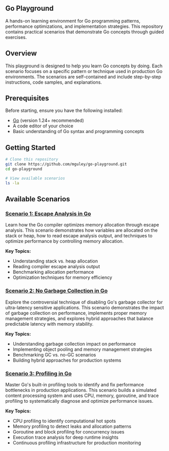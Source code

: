 ## Go Playground

A hands-on learning environment for Go programming patterns, performance optimizations, and implementation strategies.
This repository contains practical scenarios that demonstrate Go concepts through guided exercises.

## Overview

This playground is designed to help you learn Go concepts by doing.
Each scenario focuses on a specific pattern or technique used in production Go environments.
The scenarios are self-contained and include step-by-step instructions, code samples, and explanations.

## Prerequisites

Before starting, ensure you have the following installed:
- [Go](https://golang.org/doc/install) (version 1.24+ recommended)
- A code editor of your choice
- Basic understanding of Go syntax and programming concepts

## Getting Started

```bash
# Clone this repository
git clone https://github.com/mguley/go-playground.git
cd go-playground

# View available scenarios
ls -la
```

## Available Scenarios

### [Scenario 1: Escape Analysis in Go](./scenario-01-escape-analysis-in-go/)

Learn how the Go compiler optimizes memory allocation through escape analysis.
This scenario demonstrates how variables are allocated on the stack or heap, how to read escape analysis output, and
techniques to optimize performance by controlling memory allocation.

**Key Topics:**
- Understanding stack vs. heap allocation
- Reading compiler escape analysis output
- Benchmarking allocation performance
- Optimization techniques for memory efficiency

### [Scenario 2: No Garbage Collection in Go](./scenario-02-no-gc-in-go/)

Explore the controversial technique of disabling Go's garbage collector for ultra-latency sensitive applications.
This scenario demonstrates the impact of garbage collection on performance, implements proper memory management strategies,
and explores hybrid approaches that balance predictable latency with memory stability.

**Key Topics:**
- Understanding garbage collection impact on performance
- Implementing object pooling and memory management strategies
- Benchmarking GC vs. no-GC scenarios
- Building hybrid approaches for production systems

### [Scenario 3: Profiling in Go](./scenario-03-profiling-in-go/)

Master Go's built-in profiling tools to identify and fix performance bottlenecks in production applications.
This scenario builds a simulated content processing system and uses CPU, memory, goroutine, and trace profiling
to systematically diagnose and optimize performance issues.

**Key Topics:**
- CPU profiling to identify computational hot spots
- Memory profiling to detect leaks and allocation patterns
- Goroutine and block profiling for concurrency issues
- Execution trace analysis for deep runtime insights
- Continuous profiling infrastructure for production monitoring
